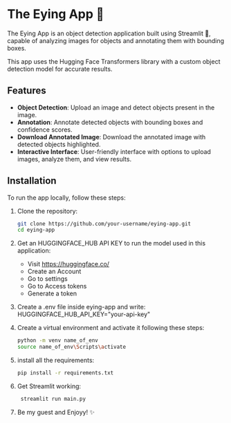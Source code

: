 # The Eying App 👀

The Eying App is an object detection application built using Streamlit 🎪, capable of analyzing images for objects and annotating them with bounding boxes.

This app uses the Hugging Face Transformers library with a custom object detection model for accurate results.

## Features

- **Object Detection**: Upload an image and detect objects present in the image.
- **Annotation**: Annotate detected objects with bounding boxes and confidence scores.
- **Download Annotated Image**: Download the annotated image with detected objects highlighted.
- **Interactive Interface**: User-friendly interface with options to upload images, analyze them, and view results.

## Installation

To run the app locally, follow these steps:

1. Clone the repository:
  
     ```bash
     git clone https://github.com/your-username/eying-app.git
     cd eying-app

2. Get an HUGGINGFACE_HUB API KEY to run the model used in this application:
     - Visit https://huggingface.co/
     - Create an Account
     - Go to settings
     - Go to Access tokens
     - Generate a token

4. Create a .env file inside eying-app and write:
      HUGGINGFACE_HUB_API_KEY="your-api-key"

5. Create a virtual environment and activate it following these steps:

     ```bash
     python -m venv name_of_env
     source name_of_env\Scripts\activate

6. install all the requirements:

    ```bash
    pip install -r requirements.txt

8. Get Streamlit working:

    ```bash
     streamlit run main.py

9. Be my guest and Enjoyy! ✨
